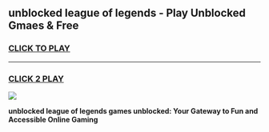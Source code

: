
## unblocked league of legends - Play Unblocked Gmaes & Free
<h3>
<a href="https://news.freeplayer.one?title=unblocked_league_of_legends&ref=23F">CLICK TO PLAY</a></h3>
<hr>

<h3>
<a href="https://news.freeplayer.one?title=unblocked_league_of_legends&ref=23F">CLICK 2 PLAY</a>
  
</h3>

<a href="https://news.freeplayer.one?title=unblocked_league_of_legends&ref=23F/"><img src="https://clearcache.store/games.png"></a>


**unblocked league of legends games unblocked: Your Gateway to Fun and Accessible Online Gaming**
